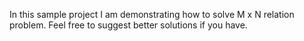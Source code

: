 In this sample project I am demonstrating how to solve M x N relation problem.
Feel free to suggest better solutions if you have.